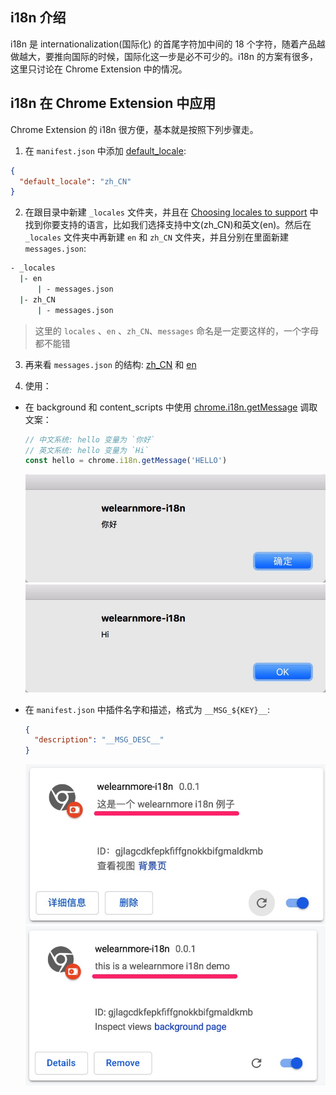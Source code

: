 ## i18n 介绍

i18n 是 internationalization(国际化) 的首尾字符加中间的 18 个字符，随着产品越做越大，要推向国际的时候，国际化这一步是必不可少的。i18n 的方案有很多，这里只讨论在 Chrome Extension 中的情况。

## i18n 在 Chrome Extension 中应用

Chrome Extension 的 i18n 很方便，基本就是按照下列步骤走。

1. 在 `manifest.json` 中添加 [default_locale](https://github.com/welearnmore/chrome-extension-demos/blob/master/i18n/manifest.json#L9):

  ```json
  {
    "default_locale": "zh_CN"
  }
  ```

2. 在跟目录中新建 `_locales` 文件夹，并且在 [Choosing locales to support](https://developer.chrome.com/webstore/i18n?csw=1#localeTable) 中找到你要支持的语言，比如我们选择支持中文(zh_CN)和英文(en)。然后在 `_locales` 文件夹中再新建 `en` 和 `zh_CN` 文件夹，并且分别在里面新建 `messages.json`:

  ```bash
  - _locales
    |- en
        | - messages.json
    |- zh_CN
        | - messages.json
  ```

  > 这里的 `locales` 、`en` 、`zh_CN`、`messages` 命名是一定要这样的，一个字母都不能错

3. 再来看 `messages.json` 的结构: [zh_CN](https://github.com/welearnmore/chrome-extension-demos/blob/master/i18n/_locales/zh_CN/messages.json) 和 [en](https://github.com/welearnmore/chrome-extension-demos/blob/master/i18n/_locales/en/messages.json)

4. 使用：

  * 在 background 和 content_scripts 中使用 [chrome.i18n.getMessage](https://developer.chrome.com/extensions/i18n#method-getMessage) 调取文案：

    ```javascript
    // 中文系统: hello 变量为 `你好`
    // 英文系统: hello 变量为 `Hi`
    const hello = chrome.i18n.getMessage('HELLO')
    ```

    ![zh](../images/i18n-01.jpg)
    ![en](../images/i18n-03.jpg)


  * 在 `manifest.json` 中插件名字和描述，格式为 `__MSG_${KEY}__`:

    ```json
    {
      "description": "__MSG_DESC__"
    }
    ```

    ![zh](../images/i18n-02.jpg)
    ![en](../images/i18n-04.jpg)

<!-- ## 使用 webpack plugin 简化操作

详细请查看 ![chrome-extension-i18n-plugin](https://github.com/riskers/chrome-extension-i18n-plugin) -->